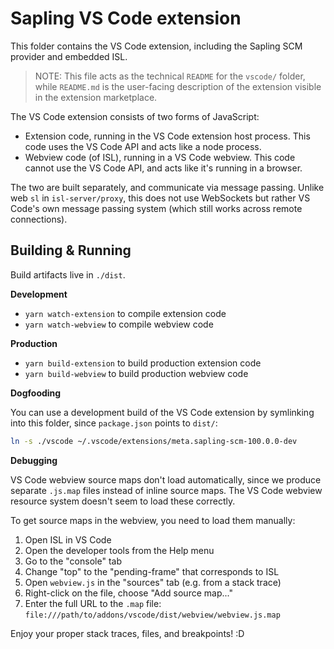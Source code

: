 # Sapling VS Code extension

This folder contains the VS Code extension,
including the Sapling SCM provider and embedded ISL.

> NOTE: This file acts as the technical `README` for the `vscode/` folder,
> while `README.md` is the user-facing description of the extension visible in the extension marketplace.

The VS Code extension consists of two forms of JavaScript:

- Extension code, running in the VS Code extension host process.
  This code uses the VS Code API and acts like a node process.
- Webview code (of ISL), running in a VS Code webview.
  This code cannot use the VS Code API, and acts like it's running in a browser.

The two are built separately, and communicate via message passing.
Unlike web `sl` in `isl-server/proxy`, this does not use WebSockets
but rather VS Code's own message passing system (which still works across remote connections).

## Building & Running

Build artifacts live in `./dist`.

**Development**

- `yarn watch-extension` to compile extension code
- `yarn watch-webview` to compile webview code

**Production**

- `yarn build-extension` to build production extension code
- `yarn build-webview` to build production webview code

**Dogfooding**

You can use a development build of the VS Code extension by symlinking into this folder,
since `package.json` points to `dist/`:

```sh
ln -s ./vscode ~/.vscode/extensions/meta.sapling-scm-100.0.0-dev
```

**Debugging**

VS Code webview source maps don't load automatically, since we produce separate `.js.map` files
instead of inline source maps. The VS Code webview resource system doesn't seem to load these correctly.

To get source maps in the webview, you need to load them manually:

1. Open ISL in VS Code
2. Open the developer tools from the Help menu
3. Go to the "console" tab
4. Change "top" to the "pending-frame" that corresponds to ISL
5. Open `webview.js` in the "sources" tab (e.g. from a stack trace)
6. Right-click on the file, choose "Add source map..."
7. Enter the full URL to the `.map` file: `file:///path/to/addons/vscode/dist/webview/webview.js.map`

Enjoy your proper stack traces, files, and breakpoints! :D
